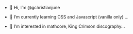 - 👋 Hi, I’m @gchristianjune

- 🌱 I’m currently learning CSS and Javascript (vanilla only) ...

- 👀 I’m interested in mathcore, King Crimson discography...
<!---
gchristianjune/gchristianjune is a ✨ special ✨ repository because its `README.md` (this file) appears on your GitHub profile.
You can click the Preview link to take a look at your changes.
--->

